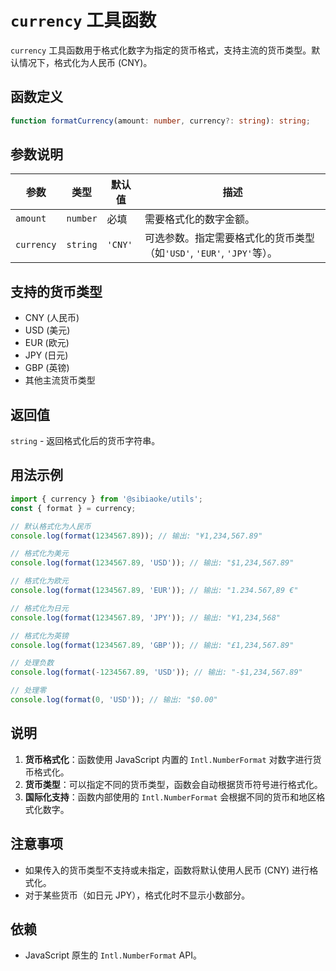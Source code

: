 # `currency` 工具函数

`currency` 工具函数用于格式化数字为指定的货币格式，支持主流的货币类型。默认情况下，格式化为人民币 (CNY)。

## 函数定义

```typescript
function formatCurrency(amount: number, currency?: string): string;
```

## 参数说明

| 参数      | 类型     | 默认值 | 描述                                         |
| --------- | -------- | ------ | -------------------------------------------- |
| `amount`  | `number` | 必填   | 需要格式化的数字金额。                       |
| `currency`| `string` | `'CNY'`| 可选参数。指定需要格式化的货币类型（如`'USD'`, `'EUR'`, `'JPY'`等）。 |

## 支持的货币类型

- CNY (人民币)
- USD (美元)
- EUR (欧元)
- JPY (日元)
- GBP (英镑)
- 其他主流货币类型

## 返回值

`string` - 返回格式化后的货币字符串。

## 用法示例

```typescript
import { currency } from '@sibiaoke/utils';
const { format } = currency;

// 默认格式化为人民币
console.log(format(1234567.89)); // 输出: "¥1,234,567.89"

// 格式化为美元
console.log(format(1234567.89, 'USD')); // 输出: "$1,234,567.89"

// 格式化为欧元
console.log(format(1234567.89, 'EUR')); // 输出: "1.234.567,89 €"

// 格式化为日元
console.log(format(1234567.89, 'JPY')); // 输出: "¥1,234,568"

// 格式化为英镑
console.log(format(1234567.89, 'GBP')); // 输出: "£1,234,567.89"

// 处理负数
console.log(format(-1234567.89, 'USD')); // 输出: "-$1,234,567.89"

// 处理零
console.log(format(0, 'USD')); // 输出: "$0.00"
```

## 说明

1. **货币格式化**：函数使用 JavaScript 内置的 `Intl.NumberFormat` 对数字进行货币格式化。
2. **货币类型**：可以指定不同的货币类型，函数会自动根据货币符号进行格式化。
3. **国际化支持**：函数内部使用的 `Intl.NumberFormat` 会根据不同的货币和地区格式化数字。

## 注意事项

- 如果传入的货币类型不支持或未指定，函数将默认使用人民币 (CNY) 进行格式化。
- 对于某些货币（如日元 JPY），格式化时不显示小数部分。

## 依赖

- JavaScript 原生的 `Intl.NumberFormat` API。
